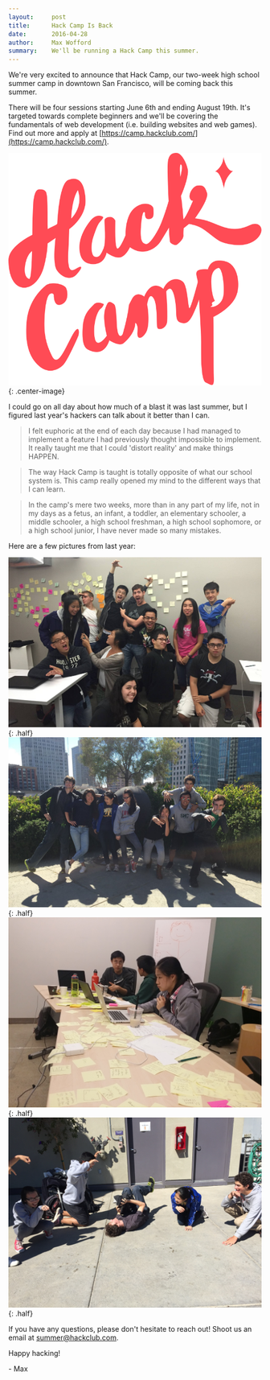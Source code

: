 ```yaml
---
layout:     post
title:      Hack Camp Is Back
date:       2016-04-28
author:     Max Wofford
summary:    We'll be running a Hack Camp this summer.
---
```


We're very excited to announce that Hack Camp, our two-week high school summer
camp in downtown San Francisco, will be coming back this summer.

There will be four sessions starting June 6th and ending August 19th. It's
targeted towards complete beginners and we'll be covering the fundamentals of
web development (i.e. building websites and web games). Find out more and apply
at [https://camp.hackclub.com/](https://camp.hackclub.com/).

![Hack Camp][hackcamp logo]{: .center-image}

I could go on all day about how much of a blast it was last summer, but I
figured last year's hackers can talk about it better than I can.

> I felt euphoric at the end of each day because I had managed to implement a
> feature I had previously thought impossible to implement. It really taught me
> that I could 'distort reality' and make things HAPPEN.

> The way Hack Camp is taught is totally opposite of what our school system is.
> This camp really opened my mind to the different ways that I can learn.

>  In the camp's mere two weeks, more than in any part of my life, not in my
>  days as a fetus, an infant, a toddler, an elementary schooler, a middle
>  schooler, a high school freshman, a high school sophomore, or a high school
>  junior, I have never made so many mistakes.

Here are a few pictures from last year:

![Group photo with Tom Preston-Werner][hackcamp group photo]{: .half}
![Group photo of our third session][hackcamp]{: .half}
![Hackers working on a post-it littered table][hackcamp brainstorm]{: .half}
![Hackers pretending to be cats][hackcamp energizer]{: .half}

If you have any questions, please don't hesitate to reach out! Shoot us an email
at [summer@hackclub.com](mailto:summer@hackclub.com).

Happy hacking!

\- Max

[hackcamp logo]: /assets/hackcamp_logo.svg "Thanks for making the logo Jessica!"
[hackcamp group photo]: /assets/hackcamp_group_photo.jpg "Tom Preston-Werner showed up"
[hackcamp]: /assets/hackcamp.jpg "Fantastic group picture with our third session"
[hackcamp brainstorm]: /assets/hackcamp_brainstorming.jpg "Brainstorming with post-its"
[hackcamp energizer]: /assets/hackcamp_energizer.jpg "I think this was our best impression of a cat"

